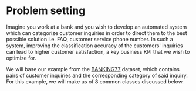 # Problem setting

Imagine you work at a bank and you wish to develop an automated system which can categorize customer inquiries in order to direct them to the best possible solution i.e. FAQ, customer service phone number. In such a system, improving the classification accuracy of the customers' inquiries can lead to higher customer satisfaction, a key business KPI that we wish to optimize for.

We will base our example from the [BANKING77](https://huggingface.co/datasets/PolyAI/banking77) dataset, which contains pairs of customer inquiries and the corresponding category of said inquiry. For this example, we will make us of 8 common classes discussed below.